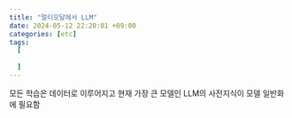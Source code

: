 ```yaml
---
title: "멀티모달에서 LLM"
date: 2024-05-12 22:20:01 +09:00
categories: [etc]
tags:
  [
    
  ]
---
```


모든 학습은 데이터로 이루어지고 현재 가장 큰 모델인 LLM의 사전지식이 모델 일반화에 필요함